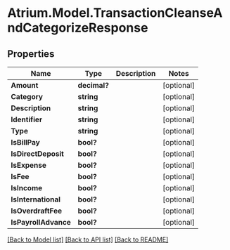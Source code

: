 # Atrium.Model.TransactionCleanseAndCategorizeResponse
## Properties

Name | Type | Description | Notes
------------ | ------------- | ------------- | -------------
**Amount** | **decimal?** |  | [optional] 
**Category** | **string** |  | [optional] 
**Description** | **string** |  | [optional] 
**Identifier** | **string** |  | [optional] 
**Type** | **string** |  | [optional] 
**IsBillPay** | **bool?** |  | [optional] 
**IsDirectDeposit** | **bool?** |  | [optional] 
**IsExpense** | **bool?** |  | [optional] 
**IsFee** | **bool?** |  | [optional] 
**IsIncome** | **bool?** |  | [optional] 
**IsInternational** | **bool?** |  | [optional] 
**IsOverdraftFee** | **bool?** |  | [optional] 
**IsPayrollAdvance** | **bool?** |  | [optional] 

[[Back to Model list]](../README.md#documentation-for-models) [[Back to API list]](../README.md#documentation-for-api-endpoints) [[Back to README]](../README.md)

